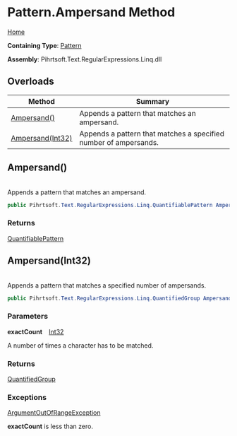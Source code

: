 # Pattern\.Ampersand Method

[Home](../../../../../../README.md)

**Containing Type**: [Pattern](../README.md)

**Assembly**: Pihrtsoft\.Text\.RegularExpressions\.Linq\.dll

## Overloads

| Method | Summary |
| ------ | ------- |
| [Ampersand()](#Pihrtsoft_Text_RegularExpressions_Linq_Pattern_Ampersand) | Appends a pattern that matches an ampersand\. |
| [Ampersand(Int32)](#Pihrtsoft_Text_RegularExpressions_Linq_Pattern_Ampersand_System_Int32_) | Appends a pattern that matches a specified number of ampersands\. |

## Ampersand\(\) <a name="Pihrtsoft_Text_RegularExpressions_Linq_Pattern_Ampersand"></a>

\
Appends a pattern that matches an ampersand\.

```csharp
public Pihrtsoft.Text.RegularExpressions.Linq.QuantifiablePattern Ampersand()
```

### Returns

[QuantifiablePattern](../../QuantifiablePattern/README.md)

## Ampersand\(Int32\) <a name="Pihrtsoft_Text_RegularExpressions_Linq_Pattern_Ampersand_System_Int32_"></a>

\
Appends a pattern that matches a specified number of ampersands\.

```csharp
public Pihrtsoft.Text.RegularExpressions.Linq.QuantifiedGroup Ampersand(int exactCount)
```

### Parameters

**exactCount** &ensp; [Int32](https://docs.microsoft.com/en-us/dotnet/api/system.int32)

A number of times a character has to be matched\.

### Returns

[QuantifiedGroup](../../QuantifiedGroup/README.md)

### Exceptions

[ArgumentOutOfRangeException](https://docs.microsoft.com/en-us/dotnet/api/system.argumentoutofrangeexception)

**exactCount** is less than zero\.

